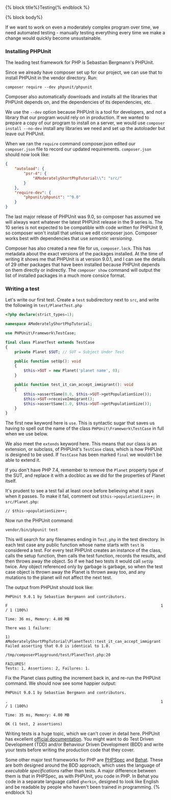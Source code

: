 {% block title%}Testing{% endblock %}

{% block body%}

If we want to work on even a moderately complex program over time, we need automated testing - manually testing
everything every time we make a change would quickly become unsustainable.

### Installing PHPUnit

The leading test framework for PHP is Sebastian Bergmann's PHPUnit.

Since we already have composer set up for our project, we can use that to install PHPUnit in the vendor directory. Run:

```
composer require --dev phpunit/phpunit
```

Composer also automatically downloads and installs all the libraries that PHPUnit depends on, and the dependencies of
its dependencies, etc.

We use the `--dev` option because PHPUnit is a tool for developers, and not a library that our program would rely on
in production. If we wanted to prepare a copy of our program to install on a server, we would use
`composer install --no-dev` install any libraries we need and set up the autoloader but leave out PHPUnit.

When we ran the `require` command composer.json edited our `composer.json` file to record our updated requirements.
`composer.json` should now look like:

```json
{
    "autoload": {
        "psr-4": {
            "AModeratelyShortPhpTutorial\\": "src/"
        }
    },
    "require-dev": {
        "phpunit/phpunit": "^9.0"
    }
}
```

The last major release of PHPUnit was 9.0, so composer has assumed we will always want whatever the latest PHPUnit
release in the 9 series is. The 10 series is not expected to be compatible with code written for PHPUnit 9, so composer
won't install that unless we edit composer json. Composer works best with dependencies that use *semantic versioning*.

Composer has also created a new file for us, `composer.lock`. This has metadata about the exact versions of the packages
installed. At the time of writing it shows me that PHPUnit is at version 9.0.1, and I can see the details of 29 other
packages that have been installed because PHPUnit depends on them directly or indirectly. The `composer show` command
will output the list of installed packages in a much more consice format.

### Writing a test

Let's write our first test. Create a `test` subdirectory next to `src`, and write the following in `test/PlanetTest.php`

```php
<?php declare(strict_types=1);

namespace AModeratelyShortPhpTutorial;

use PHPUnit\Framework\TestCase;

final class PlanetTest extends TestCase
{
    private Planet $SUT; // SUT = Subject Under Test

    public function setUp(): void
    {
        $this->SUT = new Planet('planet name', 0);
    }

    public function test_it_can_accept_immigrant(): void
    {
        $this->assertSame(0.0, $this->SUT->getPopulationSize());
        $this->SUT->receiveImmigrant();
        $this->assertSame(1.0, $this->SUT->getPopulationSize());
    }
}
```

The first new keyword here is `use`. This is syntactic sugar that saves us having to spell out the name of the class
`PHPUnit\Framework\TestCase` in full when we use below.

We also meet the `extends` keyword here. This means that our class is an extension, or subclass, of PHPUnit's `TestCase`
class, which is how PHPUnit is designed to be used. If `TestCase` has been marked `final` we wouldn't be able to extend
it.

If you don't have PHP 7.4, remember to remove the `Planet` property type of the SUT, and replace it with a docbloc as we
did for the properties of Planet itself.

It's prudent to see a test fail at least once before believing what it says when it passes. To make it fail, comment out
`$this->populationSize++;` in `src/Planet.php`:

`// $this->populationSize++;`

Now run the PHPUnit command:

```shell script
vendor/bin/phpunit test
```

This will search for any filenames ending in `Test.php` in the test directory. In each test case any public function
whose name starts with `test` is considered a test. For every test PHPUnit creates an instance of the class, calls the
setup function, then calls the test function, records the results, and then throws away the object. So if we had two
tests it would call `setUp` twice. Any object referenced only by garbage is garbage, so when the test case
object is thrown away the Planet is thrown away too, and any mutations to the planet will not affect the next test.

The output from PHPUnit should look like:

```text
PHPUnit 9.0.1 by Sebastian Bergmann and contributors.

F                                                                   1 / 1 (100%)

Time: 36 ms, Memory: 4.00 MB

There was 1 failure:

1) AModeratelyShortPhpTutorial\PlanetTest::test_it_can_accept_immigrant
Failed asserting that 0.0 is identical to 1.0.

/tmp/composerPlayground/test/PlanetTest.php:20

FAILURES!
Tests: 1, Assertions: 2, Failures: 1.
```

Fix the Planet class putting the increment back in, and re-run the PHPUnit command. We should now see some happier
output:

```text
PHPUnit 9.0.1 by Sebastian Bergmann and contributors.

.                                                                   1 / 1 (100%)

Time: 35 ms, Memory: 4.00 MB

OK (1 test, 2 assertions)
```

Writing tests is a huge topic, which we can't cover in detail here. PHPUnit has excellent
[official documentation](https://phpunit.readthedocs.io/en/9.0/index.html). You might want to do
Test Driven Development (TDD) and/or Behaviour Driven Development (BDD) and write your tests before writing the
production code that they cover.

Some other major test frameworks for PHP are [PHPSpec](http://www.phpspec.net/en/stable/) and
[Behat](https://docs.behat.org/en/latest/). These are both designed around the BDD approach, which
uses the language of *executable specifications* rather than tests. A major difference between them is that in PHPSpec,
as with PHPUnit, you code in PHP. In Behat you code in a separate language called `gherkin`, designed to look like English
and be readable by people who haven't been trained in programming.
{% endblock %}